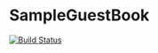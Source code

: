 # SampleGuestBook

[![Build Status](https://travis-ci.org/HyunGuJ/SampleGuestBook.svg?branch=master)](https://travis-ci.org/HyunGuJ/SampleGuestBook)
